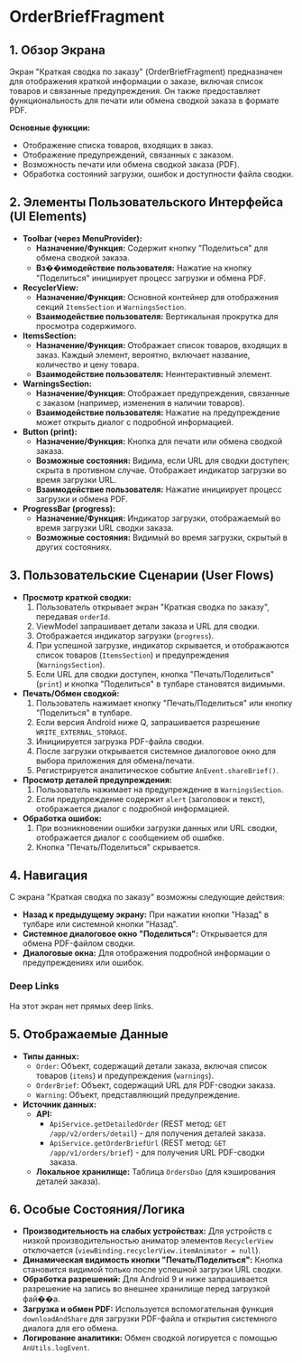 # OrderBriefFragment

## 1. Обзор Экрана

Экран "Краткая сводка по заказу" (OrderBriefFragment) предназначен для отображения краткой информации о заказе, включая список товаров и связанные предупреждения. Он также предоставляет функциональность для печати или обмена сводкой заказа в формате PDF.

**Основные функции:**
*   Отображение списка товаров, входящих в заказ.
*   Отображение предупреждений, связанных с заказом.
*   Возможность печати или обмена сводкой заказа (PDF).
*   Обработка состояний загрузки, ошибок и доступности файла сводки.

## 2. Элементы Пользовательского Интерфейса (UI Elements)

*   **Toolbar (через MenuProvider):**
    *   **Назначение/Функция:** Содержит кнопку "Поделиться" для обмена сводкой заказа.
    *   **Вз��имодействие пользователя:** Нажатие на кнопку "Поделиться" инициирует процесс загрузки и обмена PDF.
*   **RecyclerView:**
    *   **Назначение/Функция:** Основной контейнер для отображения секций `ItemsSection` и `WarningsSection`.
    *   **Взаимодействие пользователя:** Вертикальная прокрутка для просмотра содержимого.
*   **ItemsSection:**
    *   **Назначение/Функция:** Отображает список товаров, входящих в заказ. Каждый элемент, вероятно, включает название, количество и цену товара.
    *   **Взаимодействие пользователя:** Неинтерактивный элемент.
*   **WarningsSection:**
    *   **Назначение/Функция:** Отображает предупреждения, связанные с заказом (например, изменения в наличии товаров).
    *   **Взаимодействие пользователя:** Нажатие на предупреждение может открыть диалог с подробной информацией.
*   **Button (print):**
    *   **Назначение/Функция:** Кнопка для печати или обмена сводкой заказа.
    *   **Возможные состояния:** Видима, если URL для сводки доступен; скрыта в противном случае. Отображает индикатор загрузки во время загрузки URL.
    *   **Взаимодействие пользователя:** Нажатие инициирует процесс загрузки и обмена PDF.
*   **ProgressBar (progress):**
    *   **Назначение/Функция:** Индикатор загрузки, отображаемый во время загрузки URL сводки заказа.
    *   **Возможные состояния:** Видимый во время загрузки, скрытый в других состояниях.

## 3. Пользовательские Сценарии (User Flows)

*   **Просмотр краткой сводки:**
    1.  Пользователь открывает экран "Краткая сводка по заказу", передавая `orderId`.
    2.  ViewModel запрашивает детали заказа и URL для сводки.
    3.  Отображается индикатор загрузки (`progress`).
    4.  При успешной загрузке, индикатор скрывается, и отображаются список товаров (`ItemsSection`) и предупреждения (`WarningsSection`).
    5.  Если URL для сводки доступен, кнопка "Печать/Поделиться" (`print`) и кнопка "Поделиться" в тулбаре становятся видимыми.
*   **Печать/Обмен сводкой:**
    1.  Пользователь нажимает кнопку "Печать/Поделиться" или кнопку "Поделиться" в тулбаре.
    2.  Если версия Android ниже Q, запрашивается разрешение `WRITE_EXTERNAL_STORAGE`.
    3.  Инициируется загрузка PDF-файла сводки.
    4.  После загрузки открывается системное диалоговое окно для выбора приложения для обмена/печати.
    5.  Регистрируется аналитическое событие `AnEvent.shareBrief()`.
*   **Просмотр деталей предупреждения:**
    1.  Пользователь нажимает на предупреждение в `WarningsSection`.
    2.  Если предупреждение содержит `alert` (заголовок и текст), отображается диалог с подробной информацией.
*   **Обработка ошибок:**
    1.  При возникновении ошибки загрузки данных или URL сводки, отображается диалог с сообщением об ошибке.
    2.  Кнопка "Печать/Поделиться" скрывается.

## 4. Навигация

С экрана "Краткая сводка по заказу" возможны следующие действия:

*   **Назад к предыдущему экрану:** При нажатии кнопки "Назад" в тулбаре или системной кнопки "Назад".
*   **Системное диалоговое окно "Поделиться":** Открывается для обмена PDF-файлом сводки.
*   **Диалоговые окна:** Для отображения подробной информации о предупреждениях или ошибок.

### Deep Links

На этот экран нет прямых deep links.

## 5. Отображаемые Данные

*   **Типы данных:**
    *   `Order`: Объект, содержащий детали заказа, включая список товаров (`items`) и предупреждения (`warnings`).
    *   `OrderBrief`: Объект, содержащий URL для PDF-сводки заказа.
    *   `Warning`: Объект, представляющий предупреждение.
*   **Источник данных:**
    *   **API:**
        *   `ApiService.getDetailedOrder` (REST метод: `GET /app/v2/orders/detail`) - для получения деталей заказа.
        *   `ApiService.getOrderBriefUrl` (REST метод: `GET /app/v1/orders/brief`) - для получения URL PDF-сводки заказа.
    *   **Локальное хранилище:** Таблица `OrdersDao` (для кэширования деталей заказа).

## 6. Особые Состояния/Логика

*   **Производительность на слабых устройствах:** Для устройств с низкой производительностью аниматор элементов `RecyclerView` отключается (`viewBinding.recyclerView.itemAnimator = null`).
*   **Динамическая видимость кнопки "Печать/Поделиться":** Кнопка становится видимой только после успешной загрузки URL сводки.
*   **Обработка разрешений:** Для Android 9 и ниже запрашивается разрешение на запись во внешнее хранилище перед загрузкой фай��а.
*   **Загрузка и обмен PDF:** Используется вспомогательная функция `downloadAndShare` для загрузки PDF-файла и открытия системного диалога для его обмена.
*   **Логирование аналитики:** Обмен сводкой логируется с помощью `AnUtils.logEvent`.